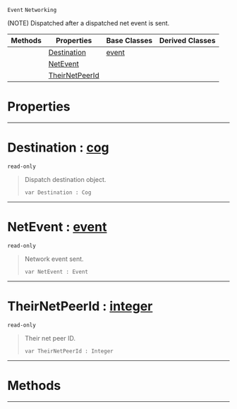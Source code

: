  `Event` `Networking`



(NOTE) Dispatched after a dispatched net event is sent.

|Methods|Properties|Base Classes|Derived Classes|
|---|---|---|---|
| |[ Destination](https://github.com/PlasmaEngine/PlasmaDocs/tree/master/docs/C%2B%2B/code_reference/class_reference/neteventsent.markdown#destination-plasma-engine)|[event](https://github.com/PlasmaEngine/PlasmaDocs/tree/master/docs/C%2B%2B/code_reference/class_reference/event.markdown)| |
| |[ NetEvent](https://github.com/PlasmaEngine/PlasmaDocs/tree/master/docs/C%2B%2B/code_reference/class_reference/neteventsent.markdown#netevent-plasma-engine-doc)| | |
| |[ TheirNetPeerId](https://github.com/PlasmaEngine/PlasmaDocs/tree/master/docs/C%2B%2B/code_reference/class_reference/neteventsent.markdown#theirnetpeerid-plasma-engi)| | |


 #  Properties


---  
 #  Destination : [cog](https://github.com/PlasmaEngine/PlasmaDocs/tree/master/docs/C%2B%2B/code_reference/class_reference/cog.markdown)

 `read-only`

> Dispatch destination object.
> ``` lang=cpp, name=Lightning
> var Destination : Cog


---  
 #  NetEvent : [event](https://github.com/PlasmaEngine/PlasmaDocs/tree/master/docs/C%2B%2B/code_reference/class_reference/event.markdown)

 `read-only`

> Network event sent.
> ``` lang=cpp, name=Lightning
> var NetEvent : Event


---  
 #  TheirNetPeerId : [integer](https://github.com/PlasmaEngine/PlasmaDocs/tree/master/docs/C%2B%2B/code_reference/lightning_base_types/integer.markdown)

 `read-only`

> Their net peer ID.
> ``` lang=cpp, name=Lightning
> var TheirNetPeerId : Integer


---  
 #  Methods


---  
 

 